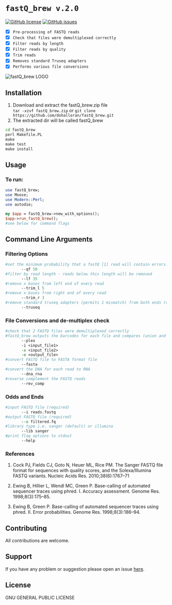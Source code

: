 # `fastQ_brew v.2.0`

[![GitHub license](https://img.shields.io/badge/license-GPL_2.0-orange.svg)](https://raw.githubusercontent.com/dohalloran/fastQ_brew/master/LICENSE)
[![GitHub issues](https://img.shields.io/github/issues/dohalloran/fastQ_brew.svg)](https://github.com/dohalloran/fastQ_brew/issues)

- [x] `Pre-processing of FASTQ reads`
- [x] `Check that files were demultiplexed correctly`
- [x] `Filter reads by length `
- [x] `Filter reads by quality`
- [x] `Trim reads`
- [x] `Removes standard Truseq adapters`
- [x] `Performs various file conversions` 

![fastQ_brew LOGO](https://cloud.githubusercontent.com/assets/8477977/22077145/f29a177e-dd80-11e6-86a6-a211e8e1e103.jpg)

## Installation
1. Download and extract the fastQ_brew.zip file  
`tar -xzvf fastQ_brew.zip` 
or 
`git clone https://github.com/dohalloran/fastQ_brew.git`
2. The extracted dir will be called fastQ_brew  
```cmd  
cd fastQ_brew   
perl Makefile.PL  
make  
make test  
make install  
```

## Usage 
### To run:  
```perl
use fastQ_brew;
use Moose;
use Modern::Perl;
use autodie;

my $app = fastQ_brew->new_with_options();
$app->run_fastQ_brew(); 
#see below for command flags
``` 
## Command Line Arguments
### Filtering Options
 ```perl   
#set the minimum probability that a fastQ [1] read will contain errors: suggested p<=50% (must be 1-100)
        --qf 50
#filter by read length - reads below this length will be removed       
        --lf 35
#remove x bases from left end of every read 
        --trim_l 5
#remove x bases from right end of every read
        --trim_r 3
#remove standard truseq adapters (permits 1 mismatch) from both ends (very slow!)
        --truseq
```

### File Conversions and de-multiplex check
 ```perl   
#check that 2 FASTQ files were demultiplexed correctly 
#fastQ_brew outputs the barcodes for each file and compares (union and intersection) between two files 
        --plex
        -i <input_file1>
        -x <input_file2>
        -o <output_file>
#convert FASTQ file to FASTA format file
        --fasta
#convert the DNA for each read to RNA 
        --dna_rna
#reverse complement the FASTQ reads 
        --rev_comp
```

### Odds and Ends
 ```perl   
#input FASTQ file (required) 
        --i reads.fastq
#output FASTQ file (required) 
        --o filtered.fq
#library type i.e. sanger (default) or illumina 
        --lib sanger
#print flag options to stdout
        --help  
```

### References
1. Cock PJ, Fields CJ, Goto N, Heuer ML, Rice PM. The Sanger FASTQ file format for sequences with quality scores, and the Solexa/Illumina FASTQ variants. Nucleic Acids Res. 2010;38(6):1767–71

2. Ewing B, Hillier L, Wendl MC, Green P. Base-calling of automated sequencer traces using phred. I. Accuracy assessment. Genome Res. 1998;8(3):175–85.

3. Ewing B, Green P. Base-calling of automated sequencer traces using phred. II. Error probabilities. Genome Res. 1998;8(3):186–94.

## Contributing
All contributions are welcome.

## Support
If you have any problem or suggestion please open an issue [here](https://github.com/dohalloran/fastQ_brew/issues).

## License 
GNU GENERAL PUBLIC LICENSE





